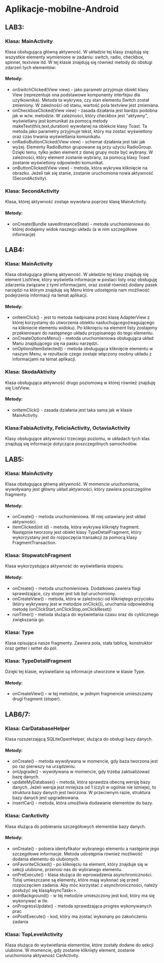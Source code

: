 # Aplikacje-mobilne-Android

## LAB3:

### Klasa: MainActivity
Klasa obsługująca główną aktywność. W układzie tej klasy znajdują się wszystkie elementy wymienione w zadaniu: switch, radio, checkbox, spinner, textview itd. W tej klasie znajdują się również metody do obsługi zdarzeń tych elementów:
#### Metody:
* 	onSwitchClicked(View view) - jako parametr przyjmuje obiekt klasy View (reprezentuje ona podstawowe komponenty interfejsu dla uzytkownika). Metoda ta wykrywa, czy stan elementu Switch został zmieniony. W zależności od stanu, wartość pola textview jest zmieniana.
*	onCheckboxClicked(View view) - zasada działania jest bardzo podobna jak w w/w. metodzie. W zależności, który checkbox jest "aktywny", wyświetlany jest komunikat za pomocą metody makeText(this,text,duration) wywołanej na obiekcie klasy Toast. Ta metoda jako parametry przyjmuje tekst, który ma zostać wyświetlony oraz czas trwania wyświetlania komunikatu.
*	onRadioButtonClicked(View view) - schemat działania jest taki jak wyżej. Elementy RadioButton grupowane są przy użyciu RadioGroup. Dzięki temu, tylko jeden element z danej grupy może być wybrany. W zależności, który element zostanie wybrany, za pomocą klasy Toast zostanie wyświetlony odpowiedni komunikat.
*	onButtonClicked(View view) - metoda, która wykrywa kliknięcie na obrazku. Jeżeli tak się stanie, zostanie uruchomiona nowa aktywność (SecondActivity).

### Klasa: SecondActivity
Klasa, której aktywność zostaje wywołana poprzez klasę MainActivity.
#### Metody:
*	onCreate(Bundle savedInstanceState) - metoda uruchomieniowa do której dodajemy widok naszego układu (a w nim szczegółowe informacje)

## LAB4:

### Klasa: MainActivity
Klasa obsługująca główną aktywność. W układzie tej klasy znajduję się element ListView, który wyświetla informacje w postaci listy oraz obsługuję zdarzenia związane z tymi informacjami, oraz został również dodany pasek narzędzi na którym znajduję się Menu które udostępnia nam możliwość podejrzenia informacji na temat aplikacji.
#### Metody:
* 	onItemClick() - jest to metoda nadpisana przez klasę AdapterView z której korzystamy do utworzenia obiektu nasłuchującego(reagującego na klikniecie elementu widoku). Po kliknięciu na element listy zostajemy przekierowani do następnego układu przypisanego do tego elementu.
*	onCreateOptionsMenu() - metoda uruchomieniowa obsługująca układ Manu znajdującego się na pasku narzędzi.
*	onOptionsItemSelected() - metoda obsługująca kliknięcie elementu w naszym Menu, w rezultacie czego zostaje włączony osobny układu z informacjami na temat aplikacji.

### Klasa: SkodaAktivity
Klasa obsługująca aktywność drugo poziomową w której również znajduję się ListView.
#### Metody:
*	onItemClick() - zasada działania jest taka sama jak w klasie MainActivity.
### Klasa:FabiaActivity, FeliciaActivity, OctaviaActivity
Klasy obsługujące aktywności trzeciego poziomu, w układach tych klas znajdują się informacje dotyczące poszczególnych samochodów.
 
## LAB5:
### Klasa: MainActivity
Klasa obsługująca główną aktywność. W momencie uruchomienia, wywoływany jest główny układ aktywności, który zawiera poszczególne fragmenty.
#### Metody:
*	onCreate() - metoda uruchomieniowa. W niej ustawiany jest układ aktywności.
*	itemClicked(int id) - metoda, która wykrywa kliknięty fragment. Następnie tworzony jest obiekt klasy TypeDetailFragment, który wykorzystany jest do rozpoczęcia transakcji za pomocą klasy FragmentTransaction.
### Klasa: StopwatchFragment
Klasa wykorzystująca aktywność do wyświetlania stoperu.
#### Metody:
*	onCreate() - metoda uruchomieniowa. Dodatkowo zawiera flagi sprawdzające, czy stoper jest lub był uruchomiony.
*	onCreateView() - metoda, która w zależności od klikniętego przycisku (który wykrywany jest w metodzie onClick()), uruchamia odpowiednią metodę (onClickStart,onClickStop,onClickReset))
*	runTimer() - metoda służąca do wyświetlania czasu oraz do cyklicznego zwiększania go.
### Klasa: Type
Klasa opisująca nasze fragmenty. Zawiera pola, stała tablicę, konstruktor oraz getter i setter do pól.
### Klasa: TypeDetailFragment
Dzięki tej klasie, wyświetlane są informacje utworzone w klasie Type.
#### Metody:
*	onCreateView() - w tej metodzie, w jednym fragmencie umieszczamy drugi fragment (stoper).
 
## LAB6/7:
### Klasa: CarDatabaseHelper
Klasa rozszerzającą SQLiteOpenHelper, służąca do obsługi bazy danych.
#### Metody:
*	onCreate() - metoda wywoływana w momencie, gdy baza tworzona jest po raz pierwszy na urządzeniu.
*	onUpgrade() - wywoływana w momencie, gdy trzeba zaktualizować bazę danych.
*	updateMyDatabase() - metoda, która sprawdza obecną wersję bazy danych. Jeżeli wersja jest mniejsza od 1 (czyli w ogólnie nie istnieje), to struktura bazy danych jest tworzona. W przeciwnym razie, struktura bazy danych jest upgradeowana. 
*	insertCar() - metoda, która umożliwia dodawanie elementów do bazy.
### Klasa: CarActivity
Klasa służąca do pobierania szczegółowych elementów bazy danych.
#### Metody: 
*	onCreate() - pobiera identyfikator wybranego elementu a następnie jego szczegółowe informacje. Metoda udostępnia również możliwość dodania elementu do ulubionych.
*	onFavoriteClicked() - po kliknięciu na element, który znajduje się w sekcji ulubione, przenosi nas do wybranego elementu.
*	onPreExecute() - klasa służąca do wprowadzenia asynchroniczności. Tutaj umieszczane są elementy, które mają wykonać się przed rozpoczęciem zadania. Aby móc korzystać z asynchroniczności, należy posłużyć się klasąAsyncTask<>.
*	doInBackground() - w tej metodzie umieszczony jest kod, który ma się wykonywać w tle.
*	onProgressUpdate() - metoda sprawdzająca progres wykonywanych prac
*	onPostExecute() - kod, który ma zostać wykonany po zakończeniu zadania
### Klasa: TopLevelActivity
Klasa służąca do wyświetlania elementów, które zostały dodane do sekcji ulubione. W momencie, gdy zostanie kliknięty element, zostanie uruchomiona aktywność CarActivity.




	
	

